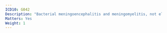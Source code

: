 ```yaml
---
ICD10: G042
Description: "Bacterial meningoencephalitis and meningomyelitis, not elsewhere classified"
Matters: Yes
Weight: 1
---
```

